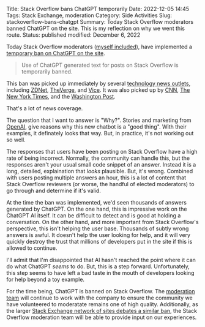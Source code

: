 Title: Stack Overflow bans ChatGPT temporarily
Date: 2022-12-05 14:45
Tags: Stack Exchange, moderation
Category: Side Activities
Slug: stackoverflow-bans-chatgpt
Summary: Today Stack Overflow moderators banned ChatGPT on the site. This is my reflection on why we went this route.
Status: published
modified: December 6, 2022


Today Stack Overflow moderators ([myself included][somod]), have implemented a [temporary ban on ChatGPT on the site][1].

> Use of ChatGPT generated text for posts on Stack Overflow is temporarily banned.

This ban was picked up immediately by several [technology news outlets][2], including [ZDNet][3], [TheVerge][4], and [Vice][5]. 
It was also picked up by [CNN][6], [The New York Times][11], and the [Washington Post][10].

That's a lot of news coverage.

The question that I want to answer is "Why?". Stories and marketing from [OpenAI][7], give reasons why this new chatbot is a 
"good thing". With their examples, it definately looks that way. But, in practice, it's not working out so well.

The responses that users have been posting on Stack Overflow have a high rate of being incorrect. Normally, the community can handle this, but the responses aren't your usual small code snippet of an answer. Instead it is a long, detailed, 
explaination that _looks_ plausible. But, it's wrong. Combined with users posting multiple answers an hour, this is
a lot of content that Stack Overflow reviewers (or worse, the handful of elected moderators) to go through and determine if it's valid.

At the time the ban was implemented, we'd seen thousands of answers generated by ChatGPT. On the one hand, this is impressive 
work on the ChatGPT AI itself. It can be difficult to detect and is good at holding a conversation. On the other hand, 
and more important from Stack Overflow's perspective, this isn't helping the user base. Thousands of subtly wrong answers is awful. 
It doesn't help the user looking for help, and it will very quickly destroy the trust that millions of developers put in the site if
this is allowed to continue.

I'll admit that I'm disappointed that AI hasn't reached the point where it can do what ChatGPT _seems_ to do. But, this is a step
forward. Unfortunately, this step seems to have left a bad taste in the mouth of developers looking for help beyond 
a toy example. 

For the time being, ChatGPT is banned on Stack Overflow. The [moderation team][8] will continue to work with the company to 
ensure the community we have volunteered to moderatate remains one of high quality. Additionally, as the larger [Stack Exchange 
network of sites debates a similar ban][9], the Stack Overflow moderation team will be able to provide input on our experiences.





[somod]: {filename}2017_08_18_collecting_diamonds_on_stack_overflow.md
[1]: https://meta.stackoverflow.com/q/421831/189134
[2]: https://www.google.com/search?q=stack+overflow+chatgpt&biw=1506&bih=1308&tbs=cdr%3A1%2Ccd_min%3A12%2F5%2F2022%2Ccd_max%3A12%2F5%2F2022
[3]: https://www.zdnet.com/article/stack-overflow-temporarily-bans-answers-from-openais-chatgpt-chatbot/
[4]: https://www.theverge.com/2022/12/5/23493932/chatgpt-ai-generated-answers-temporarily-banned-stack-overflow-llms-dangers
[5]: https://www.vice.com/en/article/wxnaem/stack-overflow-bans-chatgpt-for-constantly-giving-wrong-answers
[6]: https://www.cnn.com/2022/12/05/tech/chatgpt-trnd/index.html
[7]: https://openai.com/blog/chatgpt/
[8]: https://stackoverflow.com/users?tab=moderators
[9]: https://meta.stackexchange.com/q/384396/186281
[10]: https://www.washingtonpost.com/business/chatgpt-could-makedemocracy-even-more-messy/2022/12/06/e613edf8-756a-11ed-a199-927b334b939f_story.html
[11]: https://www.nytimes.com/2022/12/05/technology/chatgpt-ai-twitter.html